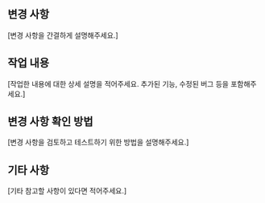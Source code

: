 ## 변경 사항
[변경 사항을 간결하게 설명해주세요.]

## 작업 내용
[작업한 내용에 대한 상세 설명을 적어주세요. 추가된 기능, 수정된 버그 등을 포함해주세요.]

## 변경 사항 확인 방법
[변경 사항을 검토하고 테스트하기 위한 방법을 설명해주세요.]

## 기타 사항
[기타 참고할 사항이 있다면 적어주세요.]
